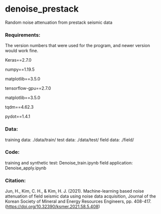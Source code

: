 # denoise_prestack

Random noise attenuation from prestack seismic data

### Requirements:
The version numbers that were used for the program, and newer version would work fine. 

Keras==2.7.0 

numpy==1.19.5

matplotlib==3.5.0

tensorflow-gpu==2.7.0

matplotlib==3.5.0

tqdm==4.62.3

pydot==1.4.1



### Data:
training data: ./data/train/
test data: ./data/test/
field data: ./field/

### Code:
training and synthetic test: Denoise_train.ipynb
field application: Denoise_apply.ipynb

### Citation:

Jun, H., Kim, C. H., & Kim, H. J. (2021). Machine-learning based noise attenuation of field seismic data using noise data acquisition, Journal of the Korean Society of Mineral and Energy Resources Engineers, pp. 408-417. (https://doi.org/10.32390/ksmer.2021.58.5.408)


